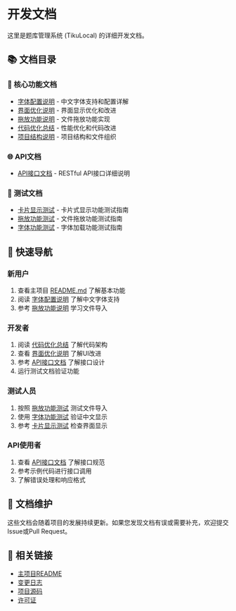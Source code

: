# 开发文档

这里是题库管理系统 (TikuLocal) 的详细开发文档。

## 📚 文档目录

### 🔧 核心功能文档
- [字体配置说明](FONT_CONFIG.md) - 中文字体支持和配置详解
- [界面优化说明](DISPLAY_IMPROVEMENT.md) - 界面显示优化和改进
- [拖放功能说明](DRAG_DROP_FIX.md) - 文件拖放功能实现
- [代码优化总结](OPTIMIZATION.md) - 性能优化和代码改进
- [项目结构说明](PROJECT_STRUCTURE.md) - 项目结构和文件组织

### 🌐 API文档
- [API接口文档](API.md) - RESTful API接口详细说明

### 🧪 测试文档
- [卡片显示测试](test_cards.md) - 卡片式显示功能测试指南
- [拖放功能测试](test_drag_drop.md) - 文件拖放功能测试指南
- [字体功能测试](test_font.md) - 字体加载功能测试指南

## 🎯 快速导航

### 新用户
1. 查看主项目 [README.md](../README.md) 了解基本功能
2. 阅读 [字体配置说明](FONT_CONFIG.md) 了解中文字体支持
3. 参考 [拖放功能说明](DRAG_DROP_FIX.md) 学习文件导入

### 开发者
1. 阅读 [代码优化总结](OPTIMIZATION.md) 了解代码架构
2. 查看 [界面优化说明](DISPLAY_IMPROVEMENT.md) 了解UI改进
3. 参考 [API接口文档](API.md) 了解接口设计
4. 运行测试文档验证功能

### 测试人员
1. 按照 [拖放功能测试](test_drag_drop.md) 测试文件导入
2. 使用 [字体功能测试](test_font.md) 验证中文显示
3. 参考 [卡片显示测试](test_cards.md) 检查界面显示

### API使用者
1. 查看 [API接口文档](API.md) 了解接口规范
2. 参考示例代码进行接口调用
3. 了解错误处理和响应格式

## 📝 文档维护

这些文档会随着项目的发展持续更新。如果您发现文档有误或需要补充，欢迎提交Issue或Pull Request。

## 🔗 相关链接

- [主项目README](../README.md)
- [变更日志](../CHANGELOG.md)
- [项目源码](../main.go)
- [许可证](../LICENSE) 